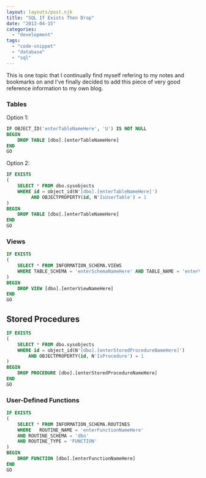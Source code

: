 ```yaml
---
layout: layouts/post.njk
title: "SQL If Exists Then Drop"
date: "2013-04-15"
categories: 
  - "development"
tags: 
  - "code-snippet"
  - "database"
  - "sql"
---
```


This is one topic that I continually find myself refering to my notes and bookmarks on and I've finally decided to add this piece of very good reference information to my own blog.

<h3>Tables</h3>

Option 1:

``` sql
IF OBJECT_ID('enterTableNameHere', 'U') IS NOT NULL
BEGIN
    DROP TABLE [dbo].[enterTableNameHere]
END
GO
```

Option 2:

``` sql
IF EXISTS
(
    SELECT * FROM dbo.sysobjects
    WHERE id = object_id(N'[dbo].[enterTableNameHere]')
         AND OBJECTPROPERTY(id, N'IsUserTable') = 1
)
BEGIN
    DROP TABLE [dbo].[enterTableNameHere]
END
GO
```

<h3>Views</h3>

``` sql
IF EXISTS
(
    SELECT * FROM INFORMATION_SCHEMA.VIEWS
    WHERE TABLE_SCHEMA = 'enterSchemaNameHere' AND TABLE_NAME = 'enterViewNameHere'
)
BEGIN
    DROP VIEW [dbo].[enterViewNameHere]
END
GO
```

## Stored Procedures

``` sql
IF EXISTS
(
    SELECT * FROM dbo.sysobjects
    WHERE id = object_id(N'[dbo].[enterStoredProcedureNameHere]')
        AND OBJECTPROPERTY(id, N'IsProcedure') = 1
)
BEGIN
    DROP PROCEDURE [dbo].[enterStoredProcedureNameHere]
END
GO
```

<h3>User-Defined Functions</h3>

``` sql
IF EXISTS
(
    SELECT * FROM INFORMATION_SCHEMA.ROUTINES
    WHERE   ROUTINE_NAME = 'enterFunctionNameHere'
    AND ROUTINE_SCHEMA = 'dbo'
    AND ROUTINE_TYPE = 'FUNCTION'
)
BEGIN
    DROP FUNCTION [dbo].[enterFunctionNameHere]
END
GO
```